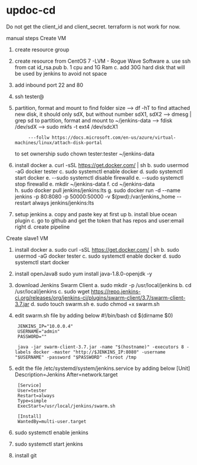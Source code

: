 # updoc-cd
Do not get the client_id and client_secret. terraform is not work for now.

manual steps
Create VM
1. create resource group
2. create resource from CentOS 7 -LVM - Rogue Wave Software
    a. use ssh from cat id_rsa.pub 
    b. 1 cpu and 1G Ram
    c. add 30G hard disk that will be used by jenkins to avoid not space
3. add inbound port 22 and 80
4. ssh tester@<public IP> 
5. partition, format and mount 
    to find folder size --> df -hT
    to find attached new disk, it should only sdX, but without number sdX1, sdX2 --> dmesg | grep sd
    to partition, format and mount to ~/jenkins-data 
            --> fdisk /dev/sdX 
            --> sudo mkfs -t ext4 /dev/sdcX1

            ---follw https://docs.microsoft.com/en-us/azure/virtual-machines/linux/attach-disk-portal
    to set ownership sudo chown tester:tester ~/jenkins-data
6. install docker 
    a. curl -sSL https://get.docker.com/ | sh
    b. sudo usermod -aG docker tester
    c. sudo systemctl enable docker
    d. sudo systemctl start docker
    e. --sudo systemctl disable firewalld
    e. --sudo systemctl stop firewalld
    e. mkdir ~/jenkins-data
    f. cd ~/jenkins-data    
    h. sudo docker pull jenkins/jenkins:lts
    g. sudo docker run -d --name jenkins -p 80:8080 -p 50000:50000 -v $(pwd):/var/jenkins_home --restart always jenkins/jenkins:lts
7. setup jenkins
    a. copy and paste key at first up
    b. install blue ocean plugin
    c. go to github and get the token that has repos and user:email right
    d. create pipeline 

Create slave1 VM
1. install docker 
    a. sudo curl -sSL https://get.docker.com/ | sh
    b. sudo usermod -aG docker tester
    c. sudo systemctl enable docker
    d. sudo systemctl start docker
2. install openJava8
   sudo yum install java-1.8.0-openjdk -y
3. download Jenkins Swarm Client
    a. sudo mkdir -p /usr/local/jenkins
    b. cd /usr/local/jenkins
    c. sudo wget https://repo.jenkins-ci.org/releases/org/jenkins-ci/plugins/swarm-client/3.7/swarm-client-3.7.jar
    d. sudo touch swarm.sh
    e. sudo chmod +x swarm.sh
4. edit swarm.sh file by adding below
        #!/bin/bash
        cd $(dirname $0)

        JENKINS_IP="10.0.0.4"
        USERNAME="admin"
        PASSWORD=""

        java -jar swarm-client-3.7.jar -name "$(hostname)" -executors 8 -labels docker -master "http://$JENKINS_IP:8080" -username "$USERNAME" -password "$PASSWORD" -fsroot /tmp
5. edit the file /etc/systemd/system/jenkins.service by adding below
        [Unit]
        Description=Jenkins
        After=network.target

        [Service]
        User=tester
        Restart=always
        Type=simple
        ExecStart=/usr/local/jenkins/swarm.sh

        [Install]
        WantedBy=multi-user.target
6. sudo systemctl enable jenkins
7. sudo systemctl start jenkins
8. install git 